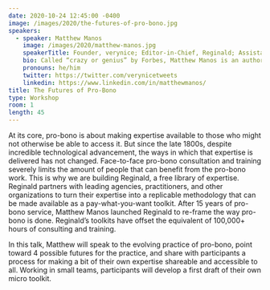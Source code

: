 ```yaml
---
date: 2020-10-24 12:45:00 -0400
image: /images/2020/the-futures-of-pro-bono.jpg
speakers: 
  - speaker: Matthew Manos
    image: /images/2020/matthew-manos.jpg
    speakerTitle: Founder, verynice; Editor-in-Chief, Reginald; Assistant Dean, USC Iovine and Young Academy
    bio: Called “crazy or genius” by Forbes, Matthew Manos is an author, educator, and entrepreneur. He is the Founder of verynice, a design strategy practice that gives half of its services away for free to nonprofit organizations. With clients including the American Heart Association, UNICEF, Disney, and Google, verynice’s work has reached millions of people across the globe. Matthew is also Editor-in-Chief of Reginald, a publisher of creative problem solving toolkits that anyone can access. He is an Assistant Dean at the USC Iovine and Young Academy, where he serves as an academic strategist and curriculum designer.
    pronouns: he/him
    twitter: https://twitter.com/verynicetweets
    linkedin: https://www.linkedin.com/in/matthewmanos/
title: The Futures of Pro-Bono
type: Workshop
room: 1
length: 45
---
```


At its core, pro-bono is about making expertise available to those who might not otherwise be able to access it. But since the late 1800s, despite incredible technological advancement, the ways in which that expertise is delivered has not changed. Face-to-face pro-bono consultation and training severely limits the amount of people that can benefit from the pro-bono work. This is why we are building Reginald, a free library of expertise. Reginald partners with leading agencies, practitioners, and other organizations to turn their expertise into a replicable methodology that can be made available as a pay-what-you-want toolkit. After 15 years of pro-bono service, Matthew Manos launched Reginald to re-frame the way pro-bono is done. Reginald’s toolkits have offset the equivalent of 100,000+ hours of consulting and training.

In this talk, Matthew will speak to the evolving practice of pro-bono, point toward 4 possible futures for the practice, and share with participants a process for making a bit of their own expertise shareable and accessible to all. Working in small teams, participants will develop a first draft of their own micro toolkit.